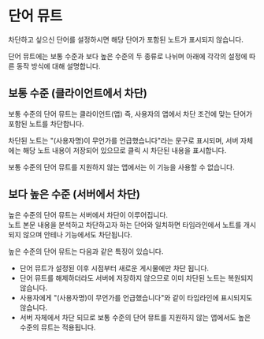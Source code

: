 # 단어 뮤트
차단하고 싶으신 단어를 설정하시면 해당 단어가 포함된 노트가 표시되지 않습니다.

단어 뮤트에는 보통 수준과 보다 높은 수준의 두 종류로 나뉘며 아래에 각각의 설정에 따른 동작 방식에 대해 설명합니다.

## 보통 수준 (클라이언트에서 차단)
보통 수준의 단어 뮤트는 클라이언트(앱) 즉, 사용자의 앱에서 차단 조건에 맞는 단어가 포함된 노트를 차단합니다.

차단된 노트는 "(사용자명)이 무언가를 언급했습니다"라는 문구로 표시되며, 서버 자체에는 해당 노트 내용이 저장되어 있으므로 클릭 시 차단된 내용을 표시합니다.

보통 수준의 단어 뮤트를 지원하지 않는 앱에서는 이 기능을 사용할 수 없습니다.

## 보다 높은 수준 (서버에서 차단)
높은 수준의 단어 뮤트는 서버에서 차단이 이루어집니다.  
노트 본문 내용을 분석하고 차단하고자 하는 단어와 일치하면 타임라인에서 노트를 개시되지 않으며 안테나 기능에서도 차단됩니다.

높은 수준의 단어 뮤트는 다음과 같은 특징이 있습니다.

- 단어 뮤트가 설정된 이후 시점부터 새로운 게시물에만 차단 됩니다.
- 단어 뮤트를 해제하더라도 서버에 저장하지 않으므로 이미 차단된 노트는 복원되지 않습니다.
- 사용자에게 "(사용자명)이 무언가를 언급했습니다"와 같이 타임라인에 표시되지도 않습니다.
- 서버 자체에서 차단 되므로 보통 수준의 단어 뮤트를 지원하지 않는 앱에서도 높은 수준의 뮤트는 적용됩니다.
